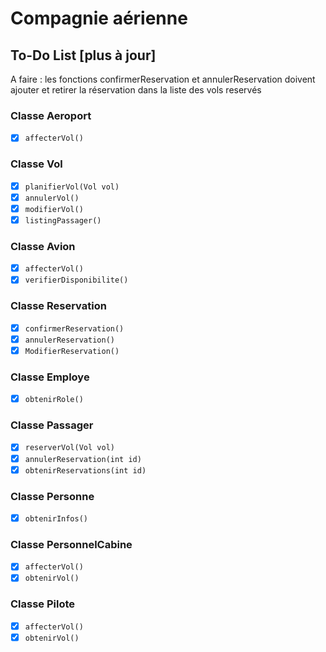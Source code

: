 # Compagnie aérienne

## To-Do List [plus à jour]
A faire : les fonctions confirmerReservation et annulerReservation doivent ajouter et retirer la réservation dans la liste des vols reservés

### Classe Aeroport
- [x] `affecterVol()`

### Classe Vol
- [x] `planifierVol(Vol vol)`
- [x] `annulerVol()`
- [x] `modifierVol()`
- [x] `listingPassager()`

### Classe Avion
- [x] `affecterVol()`
- [x] `verifierDisponibilite()`

### Classe Reservation
- [x] `confirmerReservation()`
- [x] `annulerReservation()`
- [x] `ModifierReservation()`

### Classe Employe
- [x] `obtenirRole()`

### Classe Passager
- [x] `reserverVol(Vol vol)`
- [x] `annulerReservation(int id)`
- [x] `obtenirReservations(int id)`

### Classe Personne
- [x] `obtenirInfos()`

### Classe PersonnelCabine
- [x] `affecterVol()`
- [x] `obtenirVol()`

### Classe Pilote
- [x] `affecterVol()`
- [x] `obtenirVol()`
